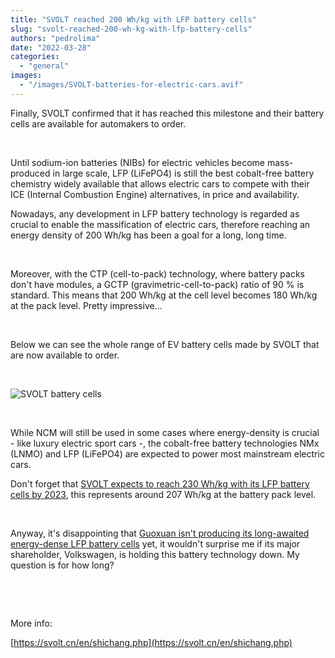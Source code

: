 ```yaml
---
title: "SVOLT reached 200 Wh/kg with LFP battery cells"
slug: "svolt-reached-200-wh-kg-with-lfp-battery-cells"
authors: "pedrolima"
date: "2022-03-28"
categories: 
  - "general"
images: 
  - "/images/SVOLT-batteries-for-electric-cars.avif"
---
```


Finally, SVOLT confirmed that it has reached this milestone and their battery cells are available for automakers to order.

 

Until sodium-ion batteries (NIBs) for electric vehicles become mass-produced in large scale, LFP (LiFePO4) is still the best cobalt-free battery chemistry widely available that allows electric cars to compete with their ICE (Internal Combustion Engine) alternatives, in price and availability.

Nowadays, any development in LFP battery technology is regarded as crucial to enable the massification of electric cars, therefore reaching an energy density of 200 Wh/kg has been a goal for a long, long time.

 

Moreover, with the CTP (cell-to-pack) technology, where battery packs don't have modules, a GCTP (gravimetric-cell-to-pack) ratio of 90 % is standard. This means that 200 Wh/kg at the cell level becomes 180 Wh/kg at the pack level. Pretty impressive...

 

Below we can see the whole range of EV battery cells made by SVOLT that are now available to order.

 

![SVOLT battery cells](images/SVOLT-battery-cells.avif)

 

While NCM will still be used in some cases where energy-density is crucial - like luxury electric sport cars -, the cobalt-free battery technologies NMx (LNMO) and LFP (LiFePO4) are expected to power most mainstream electric cars.

Don't forget that [SVOLT expects to reach 230 Wh/kg with its LFP battery cells by 2023](/2021/11/22/svolt-unveils-its-second-generation-l600-short-blade-battery/), this represents around 207 Wh/kg at the battery pack level.

 

Anyway, it's disappointing that [Guoxuan isn't producing its long-awaited energy-dense LFP battery cells](/2021/01/10/guoxuan-unveils-a-cobalt-free-lfp-pouch-battery-cell-with-212-wh-kg/) yet, it wouldn't surprise me if its major shareholder, Volkswagen, is holding this battery technology down. My question is for how long?

 

 

More info:

[https://svolt.cn/en/shichang.php](https://svolt.cn/en/shichang.php)
